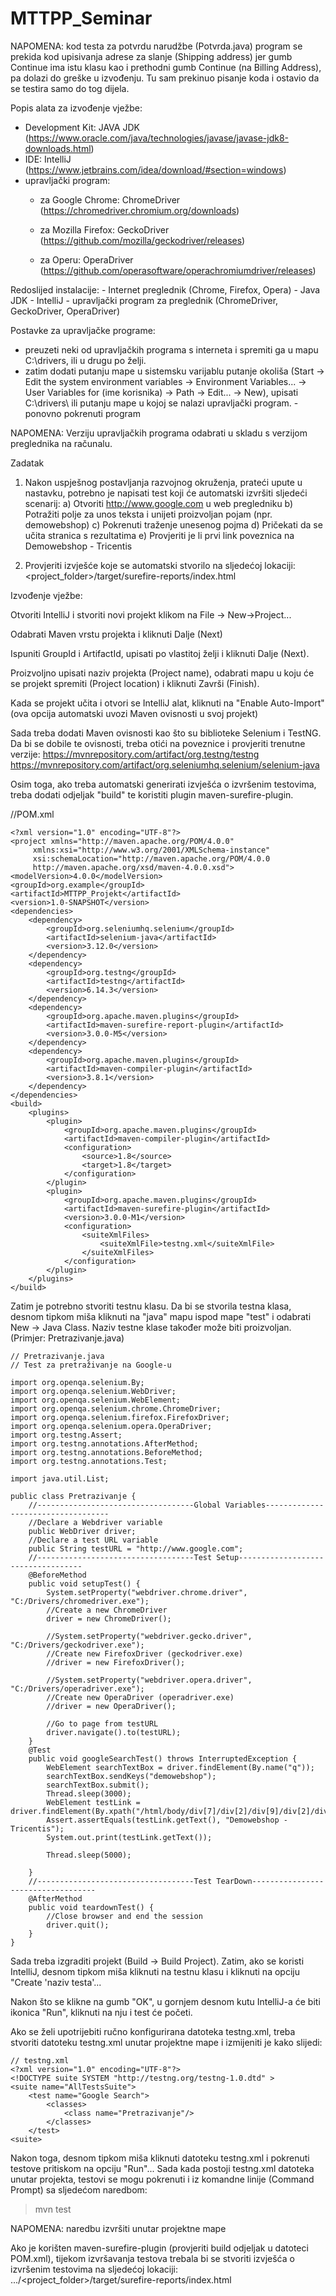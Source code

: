 # MTTPP_Seminar

NAPOMENA: kod testa za potvrdu narudžbe (Potvrda.java) program se prekida kod upisivanja adrese za slanje (Shipping address) jer gumb Continue ima istu klasu kao i prethodni gumb Continue (na Billing Address), pa dolazi do greške u izvođenju. Tu sam prekinuo pisanje koda i ostavio da se testira samo do tog dijela. 

Popis alata za izvođenje vježbe:
  - Development Kit: JAVA JDK (https://www.oracle.com/java/technologies/javase/javase-jdk8-downloads.html)
  - IDE: IntelliJ (https://www.jetbrains.com/idea/download/#section=windows)
  - upravljački program:
       - za Google Chrome: ChromeDriver (https://chromedriver.chromium.org/downloads)
        
       - za Mozilla Firefox: GeckoDriver (https://github.com/mozilla/geckodriver/releases)
        
       - za Operu: OperaDriver (https://github.com/operasoftware/operachromiumdriver/releases)

Redoslijed instalacije:
    - Internet preglednik (Chrome, Firefox, Opera)
    - Java JDK
    - IntelliJ
    - upravljački program za preglednik (ChromeDriver, GeckoDriver, OperaDriver)
    
Postavke za upravljačke programe:
  - preuzeti neki od upravljačkih programa s interneta i spremiti ga u mapu C:\drivers\, ili u drugu po želji.
  - zatim dodati putanju mape u sistemsku varijablu putanje okoliša (Start -> Edit the system environment variables -> Environment Variables... -> User Variables for (ime korisnika) -> Path -> Edit... -> New), upisati C:\drivers\ ili putanju mape u kojoj se nalazi upravljački program.
  -ponovno pokrenuti program
  
NAPOMENA: Verziju upravljačkih programa odabrati u skladu s verzijom preglednika na računalu.

Zadatak
  1. Nakon uspješnog postavljanja razvojnog okruženja, prateći upute u nastavku, potrebno je napisati test koji će automatski izvršiti sljedeći scenarij:
      a) Otvoriti http://www.google.com u web pregledniku
      b) Potražiti polje za unos teksta i unijeti proizvoljan pojam (npr. demowebshop)
      c) Pokrenuti traženje unesenog pojma
      d) Pričekati da se učita stranica s rezultatima
      e) Provjeriti je li prvi link poveznica na Demowebshop - Tricentis
      
   2. Provjeriti izvješće koje se automatski stvorilo na sljedećoj lokaciji:
          <project_folder>/target/surefire-reports/index.html
          
          
          
Izvođenje vježbe:

   Otvoriti IntelliJ i stvoriti novi projekt klikom na File -> New->Project...
   
   Odabrati Maven vrstu projekta i kliknuti Dalje (Next)
   
   Ispuniti GroupId i ArtifactId, upisati po vlastitoj želji i kliknuti Dalje (Next).
   
   Proizvoljno upisati naziv projekta (Project name), odabrati mapu u koju će se projekt spremiti (Project location) i kliknuti Završi (Finish).
   
   Kada se projekt učita i otvori se IntelliJ alat, kliknuti na "Enable Auto-Import" (ova opcija automatski uvozi Maven ovisnosti u svoj projekt)
   
   Sada treba dodati Maven ovisnosti kao što su biblioteke Selenium i TestNG. Da bi se dobile te ovisnosti, treba otići na poveznice i provjeriti trenutne verzije:
   https://mvnrepository.com/artifact/org.testng/testng
   https://mvnrepository.com/artifact/org.seleniumhq.selenium/selenium-java
    
   Osim toga, ako treba automatski generirati izvješća o izvršenim testovima, treba dodati odjeljak "build" te koristiti plugin maven-surefire-plugin.
    
//POM.xml

    <?xml version="1.0" encoding="UTF-8"?>
    <project xmlns="http://maven.apache.org/POM/4.0.0"
         xmlns:xsi="http://www.w3.org/2001/XMLSchema-instance"
         xsi:schemaLocation="http://maven.apache.org/POM/4.0.0
         http://maven.apache.org/xsd/maven-4.0.0.xsd">
    <modelVersion>4.0.0</modelVersion>
    <groupId>org.example</groupId>
    <artifactId>MTTPP_Projekt</artifactId>
    <version>1.0-SNAPSHOT</version>
    <dependencies>
        <dependency>
            <groupId>org.seleniumhq.selenium</groupId>
            <artifactId>selenium-java</artifactId>
            <version>3.12.0</version>
        </dependency>
        <dependency>
            <groupId>org.testng</groupId>
            <artifactId>testng</artifactId>
            <version>6.14.3</version>
        </dependency>
        <dependency>
            <groupId>org.apache.maven.plugins</groupId>
            <artifactId>maven-surefire-report-plugin</artifactId>
            <version>3.0.0-M5</version>
        </dependency>
        <dependency>
            <groupId>org.apache.maven.plugins</groupId>
            <artifactId>maven-compiler-plugin</artifactId>
            <version>3.8.1</version>
        </dependency>
    </dependencies>
    <build>
        <plugins>
            <plugin>
                <groupId>org.apache.maven.plugins</groupId>
                <artifactId>maven-compiler-plugin</artifactId>
                <configuration>
                    <source>1.8</source>
                    <target>1.8</target>
                </configuration>
            </plugin>
            <plugin>
                <groupId>org.apache.maven.plugins</groupId>
                <artifactId>maven-surefire-plugin</artifactId>
                <version>3.0.0-M1</version>
                <configuration>
                    <suiteXmlFiles>
                        <suiteXmlFile>testng.xml</suiteXmlFile>
                    </suiteXmlFiles>
                </configuration>
            </plugin>
        </plugins>
    </build>
</project>

   
   
Zatim je potrebno stvoriti testnu klasu. Da bi se stvorila testna klasa, desnom tipkom miša kliknuti na "java" mapu ispod mape "test" i odabrati New -> Java Class.
Naziv testne klase također može biti proizvoljan. (Primjer: Pretrazivanje.java)



    // Pretrazivanje.java      
    // Test za pretraživanje na Google-u

    import org.openqa.selenium.By;
    import org.openqa.selenium.WebDriver;
    import org.openqa.selenium.WebElement;
    import org.openqa.selenium.chrome.ChromeDriver;
    import org.openqa.selenium.firefox.FirefoxDriver;
    import org.openqa.selenium.opera.OperaDriver;
    import org.testng.Assert;
    import org.testng.annotations.AfterMethod;
    import org.testng.annotations.BeforeMethod;
    import org.testng.annotations.Test;

    import java.util.List;

    public class Pretrazivanje {
        //-----------------------------------Global Variables-----------------------------------
        //Declare a Webdriver variable
        public WebDriver driver;
        //Declare a test URL variable
        public String testURL = "http://www.google.com";
        //-----------------------------------Test Setup-----------------------------------
        @BeforeMethod
        public void setupTest() {
            System.setProperty("webdriver.chrome.driver", "C:/Drivers/chromedriver.exe");
            //Create a new ChromeDriver
            driver = new ChromeDriver();

            //System.setProperty("webdriver.gecko.driver", "C:/Drivers/geckodriver.exe");
            //Create new FirefoxDriver (geckodriver.exe)
            //driver = new FirefoxDriver();

            //System.setProperty("webdriver.opera.driver", "C:/Drivers/operadriver.exe");
            //Create new OperaDriver (operadriver.exe)
            //driver = new OperaDriver();

            //Go to page from testURL
            driver.navigate().to(testURL);
        }
        @Test
        public void googleSearchTest() throws InterruptedException {
            WebElement searchTextBox = driver.findElement(By.name("q"));
            searchTextBox.sendKeys("demowebshop");
            searchTextBox.submit();
            Thread.sleep(3000);
            WebElement testLink = driver.findElement(By.xpath("/html/body/div[7]/div[2]/div[9]/div[2]/div/div[2]/div[2]/div/div/div/div[1]/div/div[1]/a/h3/span"));
            Assert.assertEquals(testLink.getText(), "Demowebshop - Tricentis");
            System.out.print(testLink.getText());

            Thread.sleep(5000);

        }
        //-----------------------------------Test TearDown-----------------------------------
        @AfterMethod
        public void teardownTest() {
            //Close browser and end the session
            driver.quit();
        }
    }


Sada treba izgraditi projekt (Build -> Build Project). Zatim, ako se koristi IntelliJ, desnom tipkom miša kliknuti na testnu klasu i kliknuti na opciju "Create 'naziv testa'...

Nakon što se klikne na gumb "OK", u gornjem desnom kutu IntelliJ-a će biti ikonica "Run", kliknuti na nju i test će početi.

Ako se želi upotrijebiti ručno konfigurirana datoteka testng.xml, treba stvoriti datoteku testng.xml unutar projektne mape i izmijeniti je kako slijedi:

    // testng.xml
    <?xml version="1.0" encoding="UTF-8"?>
    <!DOCTYPE suite SYSTEM "http://testng.org/testng-1.0.dtd" >
    <suite name="AllTestsSuite">
        <test name="Google Search">
            <classes>
                <class name="Pretrazivanje"/>
            </classes>
        </test>
    <suite>
  
  
Nakon toga, desnom tipkom miša kliknuti datoteku testng.xml i pokrenuti testove pritiskom na opciju "Run"...
Sada kada postoji testng.xml datoteka unutar projekta, testovi se mogu pokrenuti i iz komandne linije (Command Prompt) sa sljedećom naredbom:

>mvn test

NAPOMENA: naredbu izvršiti unutar projektne mape

Ako je korišten maven-surefire-plugin (provjeriti build odjeljak u datoteci POM.xml), tijekom izvršavanja testova trebala bi se stvoriti izvješća o izvršenim testovima na sljedećoj lokaciji:
    .../<project_folder>/target/surefire-reports/index.html
